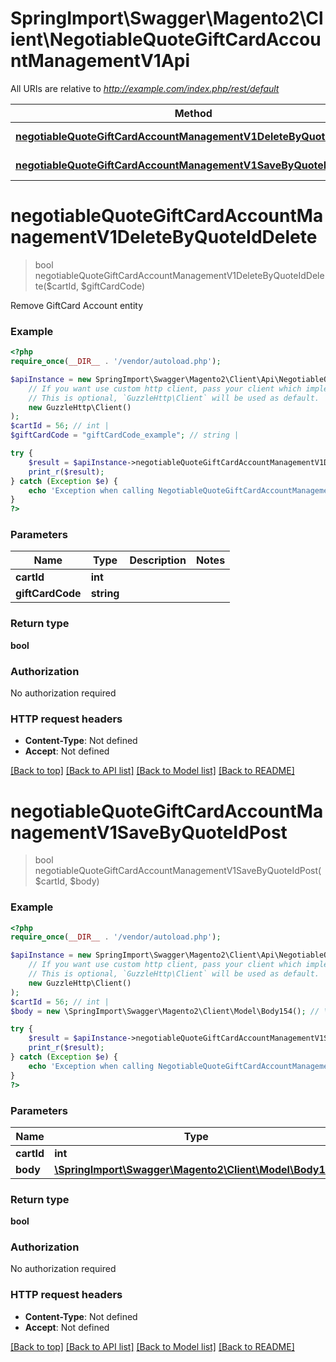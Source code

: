 # SpringImport\Swagger\Magento2\Client\NegotiableQuoteGiftCardAccountManagementV1Api

All URIs are relative to *http://example.com/index.php/rest/default*

Method | HTTP request | Description
------------- | ------------- | -------------
[**negotiableQuoteGiftCardAccountManagementV1DeleteByQuoteIdDelete**](NegotiableQuoteGiftCardAccountManagementV1Api.md#negotiableQuoteGiftCardAccountManagementV1DeleteByQuoteIdDelete) | **DELETE** /V1/negotiable-carts/{cartId}/giftCards/{giftCardCode} | 
[**negotiableQuoteGiftCardAccountManagementV1SaveByQuoteIdPost**](NegotiableQuoteGiftCardAccountManagementV1Api.md#negotiableQuoteGiftCardAccountManagementV1SaveByQuoteIdPost) | **POST** /V1/negotiable-carts/{cartId}/giftCards | 


# **negotiableQuoteGiftCardAccountManagementV1DeleteByQuoteIdDelete**
> bool negotiableQuoteGiftCardAccountManagementV1DeleteByQuoteIdDelete($cartId, $giftCardCode)



Remove GiftCard Account entity

### Example
```php
<?php
require_once(__DIR__ . '/vendor/autoload.php');

$apiInstance = new SpringImport\Swagger\Magento2\Client\Api\NegotiableQuoteGiftCardAccountManagementV1Api(
    // If you want use custom http client, pass your client which implements `GuzzleHttp\ClientInterface`.
    // This is optional, `GuzzleHttp\Client` will be used as default.
    new GuzzleHttp\Client()
);
$cartId = 56; // int | 
$giftCardCode = "giftCardCode_example"; // string | 

try {
    $result = $apiInstance->negotiableQuoteGiftCardAccountManagementV1DeleteByQuoteIdDelete($cartId, $giftCardCode);
    print_r($result);
} catch (Exception $e) {
    echo 'Exception when calling NegotiableQuoteGiftCardAccountManagementV1Api->negotiableQuoteGiftCardAccountManagementV1DeleteByQuoteIdDelete: ', $e->getMessage(), PHP_EOL;
}
?>
```

### Parameters

Name | Type | Description  | Notes
------------- | ------------- | ------------- | -------------
 **cartId** | **int**|  |
 **giftCardCode** | **string**|  |

### Return type

**bool**

### Authorization

No authorization required

### HTTP request headers

 - **Content-Type**: Not defined
 - **Accept**: Not defined

[[Back to top]](#) [[Back to API list]](../../README.md#documentation-for-api-endpoints) [[Back to Model list]](../../README.md#documentation-for-models) [[Back to README]](../../README.md)

# **negotiableQuoteGiftCardAccountManagementV1SaveByQuoteIdPost**
> bool negotiableQuoteGiftCardAccountManagementV1SaveByQuoteIdPost($cartId, $body)





### Example
```php
<?php
require_once(__DIR__ . '/vendor/autoload.php');

$apiInstance = new SpringImport\Swagger\Magento2\Client\Api\NegotiableQuoteGiftCardAccountManagementV1Api(
    // If you want use custom http client, pass your client which implements `GuzzleHttp\ClientInterface`.
    // This is optional, `GuzzleHttp\Client` will be used as default.
    new GuzzleHttp\Client()
);
$cartId = 56; // int | 
$body = new \SpringImport\Swagger\Magento2\Client\Model\Body154(); // \SpringImport\Swagger\Magento2\Client\Model\Body154 | 

try {
    $result = $apiInstance->negotiableQuoteGiftCardAccountManagementV1SaveByQuoteIdPost($cartId, $body);
    print_r($result);
} catch (Exception $e) {
    echo 'Exception when calling NegotiableQuoteGiftCardAccountManagementV1Api->negotiableQuoteGiftCardAccountManagementV1SaveByQuoteIdPost: ', $e->getMessage(), PHP_EOL;
}
?>
```

### Parameters

Name | Type | Description  | Notes
------------- | ------------- | ------------- | -------------
 **cartId** | **int**|  |
 **body** | [**\SpringImport\Swagger\Magento2\Client\Model\Body154**](../Model/Body154.md)|  | [optional]

### Return type

**bool**

### Authorization

No authorization required

### HTTP request headers

 - **Content-Type**: Not defined
 - **Accept**: Not defined

[[Back to top]](#) [[Back to API list]](../../README.md#documentation-for-api-endpoints) [[Back to Model list]](../../README.md#documentation-for-models) [[Back to README]](../../README.md)

